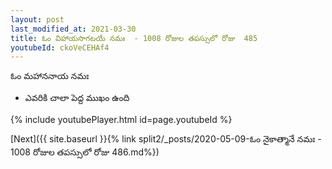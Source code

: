 ```yaml
---
layout: post
last_modified_at: 2021-03-30
title: ఓం విహాయసాగటయే నమః  - 1008 రోజుల తపస్సులో రోజు  485
youtubeId: ckoVeCEHAf4
---
```

 
 
 ఓం మహాననాయ నమః  
 
 -  ఎవరికి చాలా పెద్ద ముఖం ఉంది 
 
  
 
  
 
 
 
 
 
 


{% include youtubePlayer.html id=page.youtubeId %}
 
[Next]({{ site.baseurl }}{% link  split2/_posts/2020-05-09-ఓం నైకాత్మానే నమః  - 1008 రోజుల తపస్సులో రోజు  486.md%})
 
